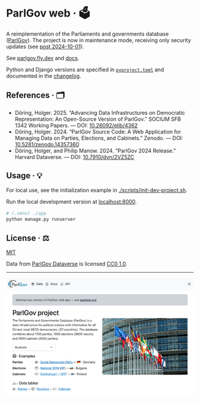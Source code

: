 # ParlGov web · 🗳️

A reimplementation of the Parliaments and governments database
([ParlGov](https://parlgov.org/)). The project is now in maintenance mode,
receiving only security updates (see [post 2024-10-01](https://parlgov.org/2024/10/01/retiring-from-parlgov/)).

See [parlgov.fly.dev](https://parlgov.fly.dev/) and [docs](./docs).

Python and Django versions are specified in [`pyproject.toml`](./pyproject.toml)
and documented in the [changelog](./CHANGELOG.md).

## References · 🗂️

- Döring, Holger. 2025. “Advancing Data Infrastructures on Democratic
  Representation: An Open-Source Version of ParlGov.” SOCIUM SFB 1342 Working
  Papers. — DOI: [10.26092/elib/4362](https://doi.org/10.26092/elib/4362)
- Döring, Holger. 2024. “ParlGov Source Code: A Web Application for Managing
  Data on Parties, Elections, and Cabinets.” Zenodo. — DOI:
  [10.5281/zenodo.14357360](https://doi.org/10.5281/zenodo.14357360)
- Döring, Holger, and Philip Manow. 2024. “ParlGov 2024 Release.” Harvard
  Dataverse. — DOI: [10.7910/dvn/2VZ5ZC](https://doi.org/10.7910/dvn/2vz5zc)

## Usage · 💡

For local use, see the initialization example in
[./scripts/init-dev-project.sh](./scripts/init-dev-project.sh).

Run the local development version at [localhost:8000](http://localhost:8000/).

```sh
# (.venv) ./app
python manage.py runserver
```

## License · ⚖️

[MIT](./LICENSE)

Data from [ParlGov
Dataverse](https://dataverse.harvard.edu/dataset.xhtml?persistentId=doi:10.7910/DVN/2VZ5ZC)
is licensed [CC0 1.0](https://creativecommons.org/publicdomain/zero/1.0/).

---

![ParlGov Web 2007–2024](./docs/assets/parlgov-web_2024.png)
